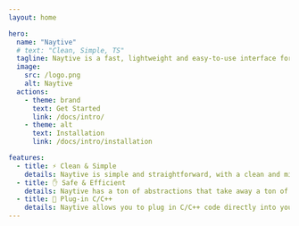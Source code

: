 ```yaml
---
layout: home

hero:
  name: "Naytive"
  # text: "Clean, Simple, TS"
  tagline: Naytive is a fast, lightweight and easy-to-use interface for writing low-level code in TypeScript.
  image:
    src: /logo.png
    alt: Naytive
  actions:
    - theme: brand
      text: Get Started
      link: /docs/intro/
    - theme: alt
      text: Installation
      link: /docs/intro/installation

features:
  - title: ⚡ Clean & Simple
    details: Naytive is simple and straightforward, with a clean and minimalistic design, abstracting away the complexities of low-level programming.
  - title: ✋ Safe & Efficient
    details: Naytive has a ton of abstractions that take away a ton of inefficiencies, optimize your code for memory management and improve safety.
  - title: 🔌 Plug-in C/C++
    details: Naytive allows you to plug in C/C++ code directly into your TypeScript code, making it serve as a bridge between the two languages.
---
```

